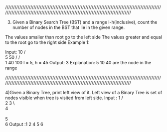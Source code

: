 ///////////////////////////////////////////////////////////////////////////////////////////////////////////////////////////////////////////////////////////////////////////////////

3) Given a Binary Search Tree (BST) and a range l-h(inclusive), count the number of nodes in the BST that lie in the given range.

The values smaller than root go to the left side
The values greater and equal to the root go to the right side
Example 1:

Input:
      10
     /  \
    5    50
   /    /  \
  1    40  100
l = 5, h = 45
Output: 3
Explanation: 5 10 40 are the node in the
range

///////////////////////////////////////////////////////////////////////////////////////////////////////////////////////////////////////////////////////////////////////////////////


4)Given a Binary Tree, print left view of it. Left view of a Binary Tree is set of nodes visible when tree is visited from left side.
Input :
        1
      /   \
    2       3
      \   
        4  
          \
            5
             \
               6
Output :1 2 4 5 6
